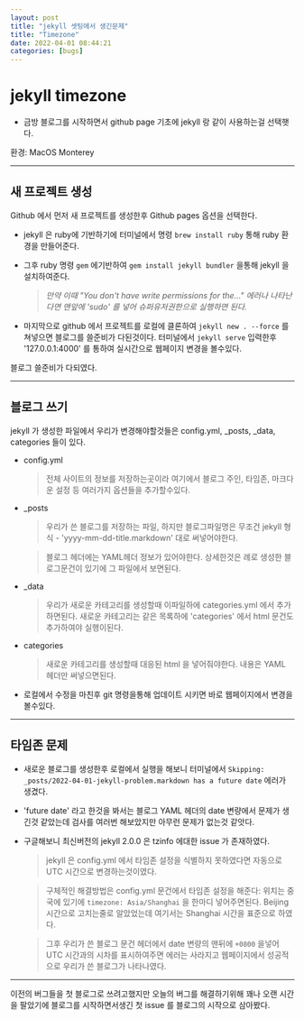 ```yaml
---
layout: post
title: "jekyll 셋팅에서 생긴문제"
title: "Timezone"
date: 2022-04-01 08:44:21
categories: [bugs]
---
```


# jekyll timezone

* 금방 블로그를 시작하면서 github page 기초에 jekyll 랑 같이 사용하는걸 선택햇다.

환경: MacOS Monterey
***

## 새 프로젝트 생성
Github 에서 먼저 새 프로젝트를 생성한후 Github pages 옵션을 선택한다. 

* jekyll 은 ruby에 기반하기에 터미널에서 명령  `brew install ruby` 통해 ruby 환경을 만들어준다.
  
* 그후 ruby 명령 `gem` 에기반하여 `gem install jekyll bundler` 을통해 jekyll 을 설치하여준다.
  
    >*만약 이때 "You don't have write permissions for the..." 에러나 나타난다면 맨앞에 'sudo' 를 넣어 슈퍼유저권한으로 실행하면 된다.*

* 마지막으로 github 에서 프로젝트를 로컬에 클론하여 `jekyll new . --force` 를 쳐넣으면 블로그를 쓸준비가 다된것이다. 터미널에서 `jekyll serve` 입력한후 '127.0.0.1:4000' 를 통하여 실시간으로 웹페이지 변경을 볼수있다.

블로그 쓸준비가 다되였다.
***

## 블로그 쓰기
jekyll 가 생성한 파일에서 우리가 변경해야할것들은 config.yml, _posts, _data, categories 들이 있다.

* config.yml
  >전체 사이트의 정보를 저장하는곳이라 여기에서 블로그 주인, 타임존, 마크다운 설정 등 여러가지 옵션들을 추가할수있다.

* _posts
  >우리가 쓴 블로그를 저장하는 파일, 하지만 블로그파일명은 무조건 jekyll 형식 - 'yyyy-mm-dd-title.markdown' 대로 써넣어야한다.
  
  >블로그 헤더에는 YAML헤더 정보가 있어야한다. 상세한것은 례로 생성한 블로그문건이 있기에 그 파일에서 보면된다.

* _data
  >우리가 새로운 카테고리를 생성할때 이파일하에 categories.yml 에서 추가하면된다. 새로운 카테고리는 같은 목록하에 'categories' 에서 html 문건도 추가하여야 실행이된다.

* categories
  >새로운 카테고리를 생성할때 대응된 html 을 넣어줘야한다. 내용은 YAML 헤더만 써넣으면된다.

* 로컬에서 수정을 마친후 git 명령을통해 업데이트 시키면 바로 웹페이지에서 변경을 볼수있다.
***

## 타임존 문제

* 새로운 블로그를 생성한후 로컬에서 실행을 해보니 터미널에서 `Skipping: _posts/2022-04-01-jekyll-problem.markdown has a future date` 에러가 생겼다.

* 'future date' 라고 한것을 봐서는 블로그 YAML 헤더의 date 변량에서 문제가 생긴것 같았는데 검사를 여러번 해보았지만 아무런 문제가 없는것 같앗다.

* 구글해보니 최신버전의 jekyll 2.0.0 은 tzinfo 에대한 issue 가 존재하였다.
    >jekyll 은 config.yml 에서 타임존 설정을 식별하지 못하였다면 자동으로 UTC 시간으로 변경하는것이였다.

    >구체적인 해결방법은 config.yml 문건에서 타임존 설정을 해준다: 위치는 중국에 있기에 `timezone: Asia/Shanghai` 을 한마디 넣어주면된다. Beijing시간으로 고치는줄로 알았었는데 여기서는 Shanghai 시간을 표준으로 하였다.

    >그후 우리가 쓴 블로그 문건 헤더에서 date 변량의 맨뒤에 `+0800` 을넣어 UTC 시간과의 시차를 표시하여주면 에러는 사라지고 웹페이지에서 성공적으로 우리가 쓴 블로그가 나타나였다.
***

이전의 버그들을 첫 블로그로 쓰려고했지만 오늘의 버그를 해결하기위해 꽤나 오랜 시간을 팔았기에 블로그를 시작하면서생긴 첫 issue 를 블로그의 시작으로 삼아봤다.
